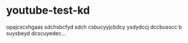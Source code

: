 # youtube-test-kd
opajcxcxhgaas sdchsbcfyd sdch  csbucyyjcbdcy ysdydccj dccbusscc b suysbeyd dcscuyedec...
